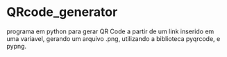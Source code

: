 # QRcode_generator
programa em python para gerar QR Code a partir de um link inserido em uma variavel, gerando um arquivo .png, utilizando a biblioteca pyqrcode, e pypng.
